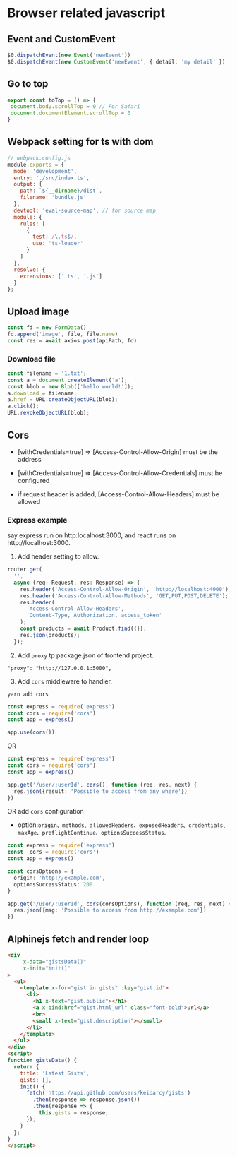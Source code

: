 # Browser related javascript

## Event and CustomEvent

```ts
$0.dispatchEvent(new Event('newEvent'))
$0.dispatchEvent(new CustomEvent('newEvent', { detail: 'my detail' })

```
 
## Go to top
 
 ```ts
 export const toTop = () => {
  document.body.scrollTop = 0 // For Safari
  document.documentElement.scrollTop = 0
}
 ```

## Webpack setting for ts with dom

```js
// webpack.config.js
module.exports = {
  mode: 'development',
  entry: './src/index.ts',
  output: {
    path: `${__dirname}/dist`,
    filename: 'bundle.js'
  },
  devtool: 'eval-source-map', // for source map
  module: {
    rules: [
      {
        test: /\.ts$/,
        use: 'ts-loader'
      }
    ]
  },
  resolve: {
    extensions: ['.ts', '.js']
  }
};

```

## Upload image

```ts
const fd = new FormData()
fd.append('image', file, file.name)
const res = await axios.post(apiPath, fd)
```

### Download file

```js
const filename = '1.txt';
const a = document.createElement('a');
const blob = new Blob(['hello world!']);
a.download = filename;
a.href = URL.createObjectURL(blob);
a.click();
URL.revokeObjectURL(blob);
```

## Cors

- [withCredentials=true] => [Access-Control-Allow-Origin] must be the address

- [withCredentials=true] => [Access-Control-Allow-Credentials] must be configured

- if request header is added, [Access-Control-Allow-Headers] must be allowed


### Express example

say express run on http:localhost:3000, and react runs on http://localhost:3000.

1. Add header setting to allow.

```ts
router.get(
  '',
  async (req: Request, res: Response) => {
    res.header('Access-Control-Allow-Origin', 'http://localhost:4000');
    res.header('Access-Control-Allow-Methods', 'GET,PUT,POST,DELETE');
    res.header(
      'Access-Control-Allow-Headers',
      'Content-Type, Authorization, access_token'
    );
    const products = await Product.find({});
    res.json(products);
  });
```
2. Add `proxy` tp package.json of frontend project.

```
"proxy": "http://127.0.0.1:5000",
```

3. Add `cors` middleware to handler.

`yarn add cors`

```ts
const express = require('express')
const cors = require('cors')
const app = express()

app.use(cors())
```

OR

```ts
const express = require('express')
const cors = require('cors')
const app = express()

app.get('/user/:userId', cors(), function (req, res, next) {
  res.json({result: 'Possible to access from any where'})
})

```

OR add `cors` configuration
 - option:`origin、methods、allowedHeaders、exposedHeaders、credentials、maxAge、preflightContinue、optionsSuccessStatus`.
 
```ts
const express = require('express')
const  cors = require('cors')
const app = express()

const corsOptions = {
  origin: 'http://example.com',
  optionsSuccessStatus: 200 
}

app.get('/user/:userId', cors(corsOptions), function (req, res, next) {
  res.json({msg: 'Possible to access from http://example.com'})
})
```

## Alphinejs fetch and render loop

```html
<div 
     x-data="gistsData()" 
     x-init="init()"
>
  <ul> 
    <template x-for="gist in gists" :key="gist.id">
      <li>
        <h1 x-text="gist.public"></h1>
        <a x-bind:href="gist.html_url" class="font-bold">url</a>
        <br>
        <small x-text="gist.description"></small>
      </li>
    </template>
  </ul>
</div>
<script>
function gistsData() {
  return {
    title: 'Latest Gists',
    gists: [],
    init() {
      fetch('https://api.github.com/users/keidarcy/gists')
        .then(response => response.json())
        .then(response => {
          this.gists = response;
      });
    }
  };
}
</script>
```
